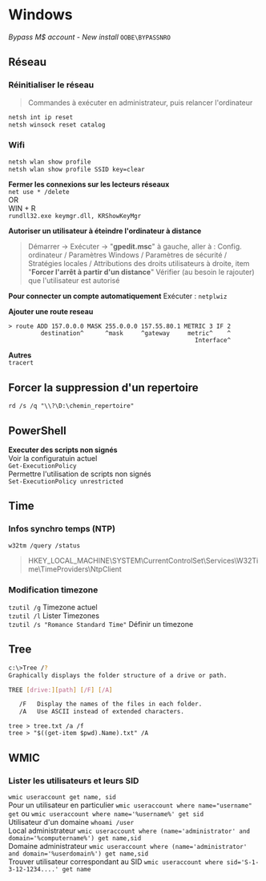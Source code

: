 # Windows

*Bypass M$ account - New install*
`OOBE\BYPASSNRO`

## Réseau
### Réinitialiser le réseau
> Commandes à exécuter en administrateur,
> puis relancer l'ordinateur
```sh
netsh int ip reset
netsh winsock reset catalog
```
### Wifi
```sh
netsh wlan show profile
netsh wlan show profile SSID key=clear
```


**Fermer les connexions sur les lecteurs réseaux**  
`net use * /delete`  
OR  
WIN + R  
`rundll32.exe keymgr.dll, KRShowKeyMgr`

**Autoriser un utilisateur à éteindre l'ordinateur à distance**
> Démarrer -> Exécuter -> "**gpedit.msc**"
à gauche, aller à :
Config. ordinateur / Paramètres Windows / Paramètres de sécurité / Stratégies locales / Attributions des droits utilisateurs
à droite, item "**Forcer l'arrêt à partir d'un distance**"
Vérifier (au besoin le rajouter) que l'utilisateur est autorisé

**Pour connecter un compte automatiquement**
Exécuter : `netplwiz`

**Ajouter une route reseau**
```
> route ADD 157.0.0.0 MASK 255.0.0.0 157.55.80.1 METRIC 3 IF 2
         destination^      ^mask     ^gateway     metric^    ^
                                                    Interface^
```

**Autres**  
`tracert`

## Forcer la suppression d'un repertoire
`rd /s /q "\\?\D:\chemin_repertoire"`

## PowerShell  
**Executer des scripts non signés**  
Voir la configuratuin actuel  
`Get-ExecutionPolicy`  
Permettre l'utilisation de scripts non signés  
`Set-ExecutionPolicy unrestricted`

## Time

### Infos synchro temps (NTP)  
`w32tm /query /status`
> HKEY_LOCAL_MACHINE\SYSTEM\CurrentControlSet\Services\W32Time\TimeProviders\NtpClient

### Modification timezone
`tzutil /g` Timezone actuel  
`tzutil /l` Lister Timezones  
`tzutil /s "Romance Standard Time"` Définir un timezone  

## Tree
```sh
c:\>Tree /?
Graphically displays the folder structure of a drive or path.

TREE [drive:][path] [/F] [/A]

   /F   Display the names of the files in each folder.
   /A   Use ASCII instead of extended characters.
```
`tree > tree.txt /a /f`  
`tree > "$((get-item $pwd).Name).txt" /A`

## WMIC
### Lister les utilisateurs et leurs SID
`wmic useraccount get name, sid`  
Pour un utilisateur en particulier  `wmic useraccount where name="username" get` ou `wmic useraccount where name='%username%' get sid`  
Utilisateur d'un domaine `whoami /user`  
Local administrateur `wmic useraccount where (name='administrator' and domain='%computername%') get name,sid`  
Domaine administrateur `wmic useraccount where (name='administrator' and domain='%userdomain%') get name,sid`  
Trouver utilisateur correspondant au SID `wmic useraccount where sid='S-1-3-12-1234....' get name`  



